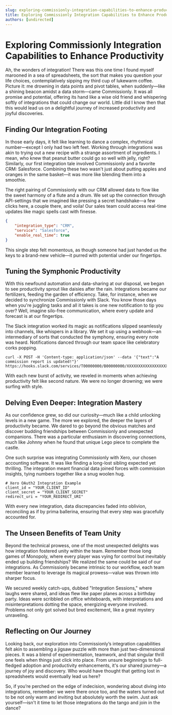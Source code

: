 ```yaml
---
slug: exploring-commissionly-integration-capabilities-to-enhance-productivity
title: Exploring Commissionly Integration Capabilities to Enhance Productivity
authors: [undirected]
---
```



# Exploring Commissionly Integration Capabilities to Enhance Productivity

Ah, the wonders of integration! There was this one time I found myself marooned in a sea of spreadsheets, the sort that makes you question your life choices, contemplatively sipping my third cup of lukewarm coffee. Picture it: me drowning in data points and pivot tables, when suddenly—like a shining beacon amidst a data storm—came Commissionly. It was all promise and potential, offering its hand like a wise old friend and whispering softly of integrations that could change our world. Little did I know then that this would lead us on a delightful journey of increased productivity and joyful discoveries.

## Finding Our Integration Footing

In those early days, it felt like learning to dance a complex, rhythmical number—except I only had two left feet. Working through integrations was akin to trying out a new recipe with a strange assortment of ingredients. I mean, who knew that peanut butter could go so well with jelly, right? Similarly, our first integration tale involved Commissionly and a favorite CRM: Salesforce. Combining these two wasn't just about putting apples and oranges in the same basket—it was more like blending them into a smoothie.

The right pairing of Commissionly with our CRM allowed data to flow like the sweet harmony of a flute and a drum. We set up the connection through API-settings that we imagined like pressing a secret handshake—a few clicks here, a couple there, and voila! Our sales team could access real-time updates like magic spells cast with finesse.

```json
{
    "integration_type": "CRM",
    "service": "Salesforce",
    "enable_real_time": true
}
```

This single step felt momentous, as though someone had just handed us the keys to a brand-new vehicle—it purred with potential under our fingertips.

## Tuning the Symphonic Productivity

With this newfound automation and data-sharing at our disposal, we began to see productivity sprout like daisies after the rain. Integrations became our fertilizers, feeding the garden of efficiency. Take, for instance, when we decided to synchronize Commissionly with Slack. You know those days when you're juggling tasks and all it takes is one new notification to tip you over? Well, imagine silo-free communication, where every update and forecast is at our fingertips.

The Slack integration worked its magic as notifications slipped seamlessly into channels, like whispers in a library. We set it up using a webhook—an intermediary of sorts that conducted the symphony, ensuring every note was heard. Notifications danced through our team space like celebratory corks popping.

```shell
curl -X POST -H 'Content-type: application/json' --data '{"text":"A commission report is updated!"}' https://hooks.slack.com/services/T00000000/B00000000/XXXXXXXXXXXXXXXXXXXXXXXX
```

With each new burst of activity, we reveled in moments when achieving productivity felt like second nature. We were no longer drowning; we were surfing with style.

## Delving Even Deeper: Integration Mastery

As our confidence grew, so did our curiosity—much like a child unlocking levels in a new game. The more we explored, the deeper the layers of productivity became. We dared to go beyond the obvious matches and discover budding friendships between Commissionly and unexpected companions. There was a particular enthusiasm in discovering connections, much like Johnny when he found that unique Lego piece to complete the castle.

One such surprise was integrating Commissionly with Xero, our chosen accounting software. It was like finding a long-lost sibling expected yet thrilling. The integration meant financial data joined forces with commission insights, tying numbers together like a snug woolen hug.

```
# Xero OAuth2 Integration Example
client_id = "YOUR_CLIENT_ID"
client_secret = "YOUR_CLIENT_SECRET"
redirect_uri = "YOUR_REDIRECT_URI"
```

With every new integration, data discrepancies faded into oblivion, reconciling as if by prima ballerina, ensuring that every step was gracefully accounted for.

## The Unseen Benefits of Team Unity

Beyond the technical prowess, one of the most unexpected delights was how integration fostered unity within the team. Remember those long games of Monopoly, where every player was vying for control but inevitably ended up building friendships? We realized the same could be said of our integrations. As Commissionly became intrinsic to our workflow, each team member learned to leverage its magical prowess—value was thrown into sharper focus.

We secured weekly catch-ups, dubbed "Integration Sessions," where laughs were shared, and ideas flew like paper planes across a birthday party. Ideas were scribbled on office whiteboards, with interpretations and misinterpretations dotting the space, energizing everyone involved. Problems not only got solved but bred excitement, like a great mystery unraveling.

## Reflecting on Our Journey

Looking back, our exploration into Commissionly’s integration capabilities felt akin to assembling a jigsaw puzzle with more than just two-dimensional pieces. It was a blend of experimentation, teamwork, and that singular thrill one feels when things just click into place. From unsure beginnings to full-fledged adoption and productivity enhancements, it's our shared journey—a journey of joy and discovery. Who would have thought that getting lost in spreadsheets would eventually lead us here?

So, if you’re perched on the edge of indecision, wondering about diving into integrations, remember: we were there once too, and the waters turned out to be not only warm and inviting but absolutely worth the swim. Just ask yourself—isn't it time to let those integrations do the tango and join in the dance?